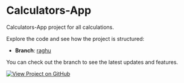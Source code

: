 # Calculators-App

Calculators-App project for all calculations.

Explore the code and see how the project is structured:

- **Branch**: [raghu](https://github.com/9394113857/Calculators-App/tree/raghu)

You can check out the branch to see the latest updates and features.

[![View Project on GitHub](https://img.shields.io/badge/Branch_raghu-blue?style=for-the-badge&logo=github)](https://github.com/9394113857/Calculators-App/tree/raghu)

